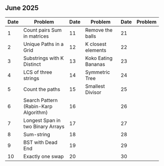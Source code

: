 ## June 2025

| Date | Problem                               | Date | Problem             | Date | Problem |
| ---- | ------------------------------------- | ---- | ------------------- | ---- | ------- |
| 1    | Count pairs Sum in matrices           | 11   | Remove the balls    | 21   |         |
| 2    | Unique Paths in a Grid                | 12   | K closest elements  | 22   |         |
| 3    | Substrings with K Distinct            | 13   | Koko Eating Bananas | 23   |         |
| 4    | LCS of three strings                  | 14   | Symmetric Tree      | 24   |         |
| 5    | Count the paths                       | 15   | Smallest Divisor    | 25   |         |
| 6    | Search Pattern (Rabin-Karp Algorithm) | 16   |                     | 26   |         |
| 7    | Longest Span in two Binary Arrays     | 17   |                     | 27   |         |
| 8    | Sum-string                            | 18   |                     | 28   |         |
| 9    | BST with Dead End                     | 19   |                     | 29   |         |
| 10   | Exactly one swap                      | 20   |                     | 30   |         |
